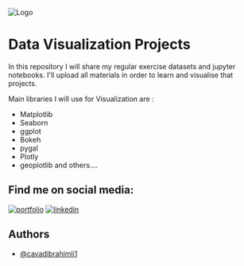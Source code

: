 ![Logo](https://miro.medium.com/max/1152/1*d4zkPDg9EmViFVWR1YwBtg.gif)


# Data Visualization Projects

In this repository I will share my regular exercise datasets and jupyter notebooks. I'll upload all materials in order to learn and visualise that projects.

Main libraries I will use for Visualization are :
 - Matplotlib
 - Seaborn
 - ggplot
 - Bokeh
 - pygal
 - Plotly
 - geoplotlib
and others....

 

## Find me on social media:
[![portfolio](https://img.shields.io/badge/my_portfolio-000?style=for-the-badge&logo=ko-fi&logoColor=white)](https://linktr.ee/cavadibrahimli/)
[![linkedin](https://img.shields.io/badge/linkedin-0A66C2?style=for-the-badge&logo=linkedin&logoColor=white)](https://www.linkedin.com/cavadibrahimli/)



## Authors

- [@cavadibrahimli1](https://www.github.com/cavadibrahimli1)

